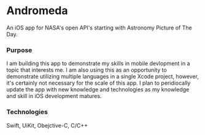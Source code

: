 # Andromeda
An iOS app for NASA's open API's starting with Astronomy Picture of The Day.

### Purpose
I am building this app to demonstrate my skills in mobile devlopment in a topic that interests me. I am also using this as an opportunity to demonstrate utilizing multiple languages in a single Xcode project, however, it's certainly not necessary for the scale of this app. I plan to peridiocally update the app with new knowledge and technologies as my knowledge and skill in iOS development matures. 

### Technologies
Swift, UiKit, Obejctive-C, C/C++
